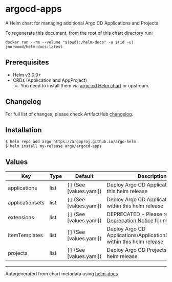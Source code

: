 # argocd-apps

A Helm chart for managing additional Argo CD Applications and Projects

To regenerate this document, from the root of this chart directory run:
```shell
docker run --rm --volume "$(pwd):/helm-docs" -u $(id -u) jnorwood/helm-docs:latest
```

## Prerequisites

- Helm v3.0.0+
- CRDs (Application and AppProject)
  - You need to install them via [argo-cd Helm chart](../argo-cd) or upstream.

## Changelog

For full list of changes, please check ArtifactHub [changelog].

## Installation

```console
$ helm repo add argo https://argoproj.github.io/argo-helm
$ helm install my-release argo/argocd-apps
```

## Values

| Key | Type | Default | Description |
|-----|------|---------|-------------|
| applications | list | `[]` (See [values.yaml]) | Deploy Argo CD Applications within this helm release |
| applicationsets | list | `[]` (See [values.yaml]) | Deploy Argo CD ApplicationSets within this helm release |
| extensions | list | `[]` (See [values.yaml]) | DEPRECATED - Please refer [Deprecation Notice](https://github.com/argoproj-labs/argocd-extensions?tab=readme-ov-file#deprecation-notice) for more info. |
| itemTemplates | list | `[]` (See [values.yaml]) | Deploy Argo CD Applications/ApplicationSets/Projects within this helm release |
| projects | list | `[]` (See [values.yaml]) | Deploy Argo CD Projects within this helm release |

----------------------------------------------
Autogenerated from chart metadata using [helm-docs](https://github.com/norwoodj/helm-docs)

[changelog]: https://artifacthub.io/packages/helm/argo/argocd-apps?modal=changelog
